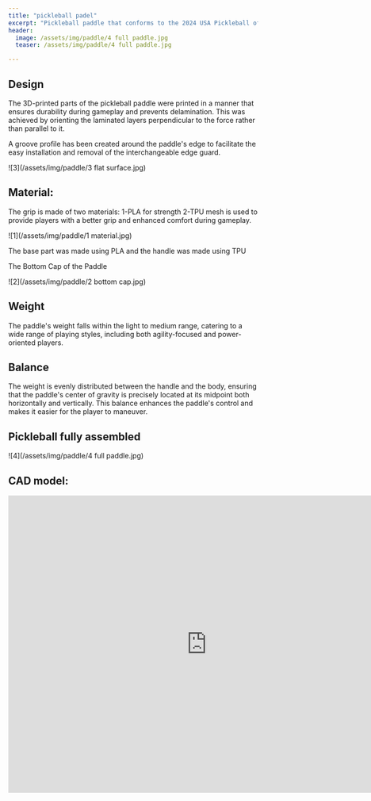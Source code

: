 ```yaml
---
title: "pickleball padel"
excerpt: "Pickleball paddle that conforms to the 2024 USA Pickleball official  Rulebook"
header:
  image: /assets/img/paddle/4 full paddle.jpg
  teaser: /assets/img/paddle/4 full paddle.jpg

---
```


## Design 
The 3D-printed parts of the pickleball paddle were printed in a manner that ensures durability during gameplay and prevents delamination. This was achieved by orienting the laminated layers perpendicular to the force rather than parallel to it.

A groove profile has been created around the paddle's edge to facilitate the easy installation and removal of the interchangeable edge guard.


![3](/assets/img/paddle/3 flat surface.jpg)

## Material:
The grip is made of two materials:
1-PLA for strength 
2-TPU mesh is used to provide players with a better grip and enhanced comfort during gameplay.


![1](/assets/img/paddle/1 material.jpg)

The base part was made using PLA and the handle was made using TPU

The Bottom Cap of the Paddle

![2](/assets/img/paddle/2 bottom cap.jpg)

## Weight 
The paddle's weight falls within the light to medium range, catering to a wide range of playing styles, including both agility-focused and power-oriented players.
## Balance
The weight is evenly distributed between the handle and the body, ensuring that the paddle's center of gravity is precisely located at its midpoint both horizontally and vertically. This balance enhances the paddle's control and makes it easier for the player to maneuver.



## Pickleball fully assembled

![4](/assets/img/paddle/4 full paddle.jpg)


## CAD model:


<iframe src="https://vanderbilt643.autodesk360.com/shares/public/SH512d4QTec90decfa6e15cb22ff3c86cf31?mode=embed" width="800" height="600" allowfullscreen="true" webkitallowfullscreen="true" mozallowfullscreen="true"  frameborder="0"></iframe>
